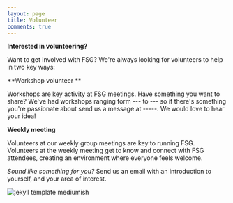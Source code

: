 ```yaml
---
layout: page
title: Volunteer
comments: true
---
```


**Interested in volunteering?**

Want to get involved with FSG? We're always looking for volunteers to help in two key ways:

**Workshop volunteer **

Workshops are key activity at FSG meetings. Have something you want to share? We've had workshops ranging form --- to --- so if there's something you're passionate about send us a message at -----. We would love to hear your idea!

**Weekly meeting**

Volunteers at our weekly group meetings are key to running FSG. Volunteers at the weekly meeting get to know and connect with FSG attendees, creating an environment where everyone feels welcome.

*Sound like something for you?*
Send us an email with an introduction to yourself, and your area of interest.

![jekyll template mediumish]({{site.baseurl}}/assets/images/theme4.jpg)
